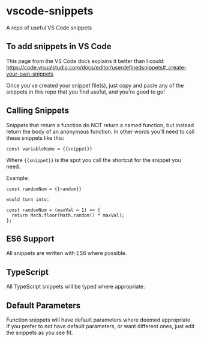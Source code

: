 # vscode-snippets

A repo of useful VS Code snippets

## To add snippets in VS Code

This page from the VS Code docs explains it better than I could:
https://code.visualstudio.com/docs/editor/userdefinedsnippets#_create-your-own-snippets

Once you've created your snippet file(s), just copy and paste any of the snippets in this repo that you find useful, and you're good to go!

## Calling Snippets

Snippets that return a function do NOT return a named function, but instead return the body of an anonymous function. In other words you'll need to call these snippets like this:

```
const variableName = {{snippet}}
```

Where `{{snippet}}` is the spot you call the shortcut for the snippet you need.

Example:

```
const randomNum = {{random}}

would turn into:

const randomNum = (maxVal = 1) => {
  return Math.floor(Math.random() * maxVal);
};
```

## ES6 Support

All snippets are written with ES6 where possible.

## TypeScript

All TypeScript snippets will be typed where appropriate.

## Default Parameters

Function snippets will have default parameters where deemed appropriate. If you prefer to not have default parameters, or want different ones, just edit the snippets as you see fit.
